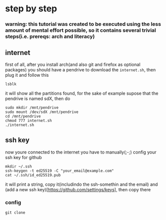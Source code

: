 # step by step
### warning: this tutorial was created to be executed using the less amount of mental effort possible, so it contains several trivial steps(i.e. prereqs: arch and literacy)

## internet
first of all, after you install arch(and also git and firefox as optional packages) you should have a pendrive to download the `internet.sh`, then plug it and follow this
```
lsblk
```
it will show all the partitions found, for the sake of example supose that the pendrive is named sdX, then do
```
sudo mkdir /mnt/pendrive
sudo mount /dev/sdX /mnt/pendrive
cd /mnt/pendrive
chmod 777 internet.sh
./internet.sh
```

## ssh key
now youre connected to the internet you have to manually(;-;) config your ssh key for github
```
mkdir ~/.ssh
ssh-keygen -t ed25519 -C "your_email@example.com"
cat ~/.ssh/id_ed25519.pub
```
it will print a string, copy it(includindo the ssh-somethin and the email) and (add a new ssh key)[https://github.com/settings/keys], then copy there

### config
```
git clone 
```
